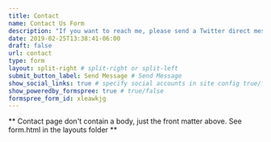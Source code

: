 ```yaml
---
title: Contact
name: Contact Us Form
description: "If you want to reach me, please send a Twitter direct message. I will try to respond within reasonable time."
date: 2019-02-25T13:38:41-06:00
draft: false
url: contact
type: form
layout: split-right # split-right or split-left
submit_button_label: Send Message # Send Message
show_social_links: true # specify social accounts in site config true/false
show_poweredby_formspree: true # true/false
formspree_form_id: xleawkjg
---
```


** Contact page don't contain a body, just the front matter above.
See form.html in the layouts folder **
